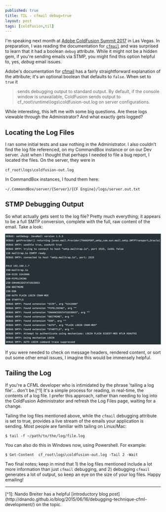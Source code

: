 ```yaml
---
published: true
title: TIL - cfmail debug=true
layout: post
tags: [coldfusion,til]
---
```

I'm speaking next month at [Adobe ColdFusion Summit 2017](https://cfsummit.adobeevents.com/) in Las Vegas. In preparation, I was reading the documentation for [`cfmail`](https://cfdocs.org/cfmail) and was surprised to learn that it had a boolean `debug` attribute. While it might not be a hidden gem, if you're sending emails via STMP, you might find this option helpful to, yes, *debug* email issues.
<!--more-->

Adobe's documentation for [cfmail](https://helpx.adobe.com/coldfusion/cfml-reference/coldfusion-tags/tags-m-o/cfmail.html) has a fairly straightforward explanation of the attribute; it's an optional boolean that defaults to `false`. When set to `true` it

> sends debugging output to standard output. By default, if the console window is unavailable, ColdFusion sends output to cf_root\runtime\logs\coldfusion-out.log on server configurations.

While interesting, this left me with some big questions. Are these logs viewable through the Administrator? And what exactly gets logged?

## Locating the Log Files
I ran some initial tests and saw nothing in the Administrator. I also couldn't find the log file referenced, on my CommandBox instance or on our Dev server. Just when I thought that perhaps I needed to file a bug report, I located the files. On the server, they were in

`cf_root\logs\coldfusion-out.log`

In CommandBox instances, I found them here: 

`~/.CommandBox/server/{Server}/{CF Engine}/logs/server.out.txt`

## STMP Debugging Output

So what actually gets sent to the log file? Pretty much everything; it appears to be a full SMTP conversion, complete with the full, raw content of the email. Take a look:

![cfmail smtp debugging conversation](/public/assets/images/cfmail-smtp-debugging-conversation.png)

If you were needed to check on message headers, rendered content, or sort out some other email issues, I imagine this would be immensely helpful.

## Tailing the Log

If you're a CFML developer who is intimidated by the phrase 'tailing a log file'... don't be.[^1] It's a simple process for reading, in real-time, the contents of a log file. I prefer this approach, rather than needing to log into the ColdFusion Administrator and refresh the Log Files page, waiting for a change.

Tailing the log files mentioned above, while the `cfmail` debugging attribute is set to true, provides a live stream of the emails your application is sending. Most people are familiar with tailing on Linux/Mac: 

```shell_session
$ tail -f ~/path/to/the/log/file.log
```

You can also do this in Windows now, using Powershell. For example:

```shell_session
$ Get-Content  cf_root\logs\coldfusion-out.log -Tail 2 -Wait
```

Two final notes; keep in mind that  1) the log files mentioned include a lot more information than just `cfmail` debugging, and 2) debugging `cfmail` generates a lot of output, so keep an eye on the size of your log files. Happy emailing!
<hr>
[^1]: Nando Breiter has a helpful [introductory blog post](http://dnando.github.io/blog/2015/06/16/debugging-technique-cfml-development/) on the topic.


  
